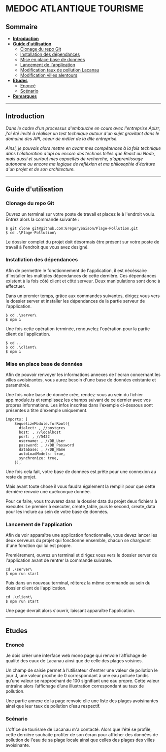 # **MEDOC ATLANTIQUE TOURISME**

## **Sommaire**

- **[Introduction](#introduction)**
- **[Guide d'utilisation](#guide)**
  - [Clonage du repo Git](#git)
  - [Installation des dépendances](#installation)
  - [Mise en place base de données](#bdd)
  - [Lancement de l'application](#lancement)
  - [Modification taux de pollution Lacanau](#lacanau)
  - [Modification villes alentours](#alentours)
- **[Etudes](#etudes)**
  - [Enoncé](#enoncé)
  - [Scénario](#scénario)
- **[Remarques](#remarques)**

---

## **Introduction** <a class="anchor" id="introduction"></a>

_Dans le cadre d'un processus d'embauche en cours avec l'entreprise Apizr, j'ai été invité à réaliser un test technique autour d'un sujet gravitant dans le domaine des API, coeur de métier de la dite entreprise._

_Ainsi, je pouvais alors mettre en avant mes compétences à la fois technique dans l'élaboration d'api ou encore des technos telles que React ou Node, mais aussi et surtout mes capacités de recherche, d'apprentissage autonome ou encore ma logique de refléxion et ma philosophie d'écriture d'un projet et de son architecture._

---

## **Guide d'utilisation** <a class="anchor" id="guide"></a>

### **Clonage du repo Git** <a class="anchor" id="etudes"></a>

Ouvrez un terminal sur votre poste de travail et placez le à l'endroit voulu. Entrez alors la commande suivante :

```
$ git clone git@github.com:GregorySaison/Plage-Pollution.git
$ cd .\Plage-Pollution\
```

Le dossier complet du projet doit désormais être présent sur votre poste de travail à l'endroit que vous avez designé.

### **Installation des dépendances** <a class="anchor" id="installation"></a>

Afin de permettre le fonctionnement de l'application, il est nécéssaire d'installer les multiples dépendances de cette dernière. Ces dépendances existent à la fois côté client et côté serveur. Deux manipulations sont donc à effectuer.

Dans un premier temps, grâce aux commandes suivantes, dirigez vous vers le dossier server et installer les dépendances de la partie serveur de l'application.

```
$ cd .\server\
$ npm i
```

Une fois cette opération terminée, renouvelez l'opération pour la partie client de l'application.

```
$ cd ..
$ cd .\client\
$ npm i
```

### **Mise en place base de données** <a class="anchor" id="bdd"></a>

Afin de pouvoir renvoyer les informations annexes de l'écran concernant les villes avoisinantes, vous aurez besoin d'une base de données existante et paramétrée.

Une fois votre base de donnée crée, rendez-vous au sein du fichier app.module.ts et remplissez les champs suivant de ce dernier avec vos propres informations. Les infos inscrites dans l'exemple ci-dessous sont présentes a titre d'exemple uniquement.

```
imports: [
    SequelizeModule.forRoot({
      dialect: , //postgres
      host: , //localhost
      port: , //5432
      username: , //DB_User
      password: , //DB_Password
      database: , //DB_Name
      autoLoadModels: true,
      synchronize: true,
    }),
```

Une fois cela fait, votre base de données est prête pour une connexion au reste du projet.

Mais avant toute chose il vous faudra également la remplir pour que cette dernière renvoie une quelconque donnée.

Pour ce faire, vous trouverez dans le dossier data du projet deux fichiers à executer. Le premier à executer, create_table, puis le second, create_data pour les inclure au sein de votre base de données.

### **Lancement de l'application** <a class="anchor" id="lancement"></a>

Afin de voir apparaître une application fonctionnelle, vous devez lancer les deux serveurs du projet qui fonctionne ensemble, chacun se chargeant d'une fonction qui lui est propre.

Premièrement, ouvrez un terminal et dirigez vous vers le dossier server de l'application avant de rentrer la commande suivante.

```
cd .\server\
$ npm run start
```

Puis dans un nouveau terminal, réiterez la même commande au sein du dossier client de l'application.

```
cd .\client\
$ npm run start
```

Une page devrait alors s'ouvrir, laissant apparaître l'application.

---

## **Etudes** <a class="anchor" id="etudes"></a>

### **Enoncé** <a class="anchor" id="enoncé"></a>

Je dois créer une interface web mono page qui renvoie l’affichage de qualité des eaux de Lacanau ainsi que de celle des plages voisines.

Un champ de saisie permet à l’utilisateur d'entrer une valeur de pollution le jour J, une valeur proche de 0 correspondant à une eau polluée tandis qu’une valeur se rapprochant de 100 signifiant une eau propre. Cette valeur entraîne alors l’affichage d’une illustration correspondant au taux de pollution.

Une partie annexe de la page renvoie elle une liste des plages avoisinantes ainsi que leur taux de pollution d’eau respectif.

### **Scénario** <a class="anchor" id="scénario"></a>

L'office de tourisme de Lacanau m'a contacté. Alors que l'été se profile, cette dernière souhaite profiter de son écran pour afficher des données de pollution de l'eau de sa plage locale ainsi que celles des plages des villes avoisinante.
